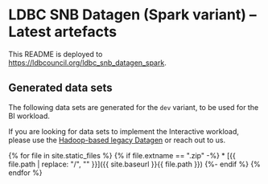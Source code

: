 # LDBC SNB Datagen (Spark variant) – Latest artefacts

This README is deployed to <https://ldbcouncil.org/ldbc_snb_datagen_spark>.

## Generated data sets

The following data sets are generated for the `dev` variant, to be used for the BI workload.

If you are looking for data sets to implement the Interactive workload, please use the [Hadoop-based legacy  Datagen](https://github.com/ldbc/ldbc_snb_datagen_hadoop) or reach out to us.

{% for file in site.static_files %}
  {% if file.extname == ".zip" -%}
    * [{{ file.path | replace: "/", "" }}]({{ site.baseurl }}{{ file.path }})
  {%- endif %}
{% endfor %}
